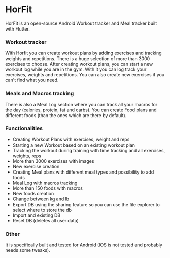 # HorFit

HorFit is an open-source Android Workout tracker and Meal tracker built with Flutter.

### Workout tracker
With Horfit you can create workout plans by adding exercises and tracking weights and repetitions. There is a huge selection of more than 3000 exercises to choose.
After creating workout plans, you can start a new workout log while you are in the gym. With it you can log track your exercises, weights and repetitions.
You can also create new exercises if you can't find what you need.

### Meals and Macros tracking
There is also a Meal Log section where you can track all your macros for the day (calories, protein, fat and carbs). 
You can create Food plans and different foods (than the ones which are there by default).

### Functionalities
- Creating Workout Plans with exercises, weight and reps
- Starting a new Workout based on an existing workout plan
- Tracking the workout during training with time tracking and all exercises, weights, reps
- More than 3000 exercises with images
- New exercise creation
- Creating Meal plans with different meal types and possibility to add foods
- Meal Log with macros tracking
- More than 150 foods with macros
- New foods creation
- Change between kg and lb
- Export DB using the sharing feature so you can use the file explorer to select where to store the db
- Import and existing DB
- Reset DB (deletes all user data)

### Other
It is specifically built and tested for Android (IOS is not tested and probably needs some tweaks).
